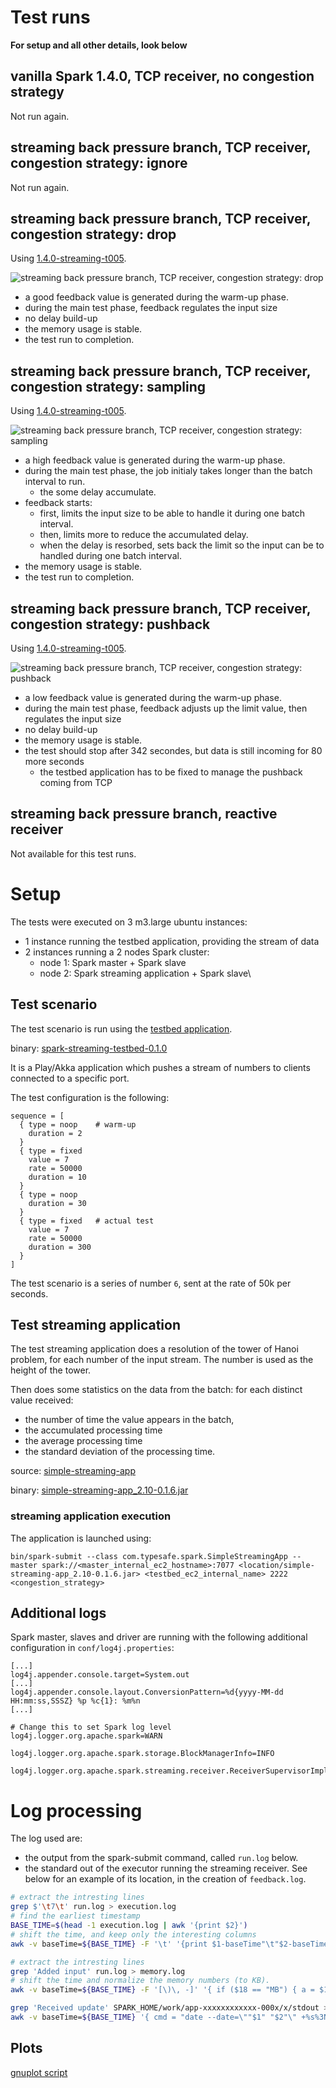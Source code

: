 # Test runs

__For setup and all other details, look below__

## vanilla Spark 1.4.0, TCP receiver, no congestion strategy

Not run again.

## streaming back pressure branch, TCP receiver, congestion strategy: ignore

Not run again.

## streaming back pressure branch, TCP receiver, congestion strategy: drop

Using [1.4.0-streaming-t005](https://downloads.typesafe.com/typesafe-spark/test/builds/spark-1.4.0-streaming-t005-bin-2.4.0.tgz).

![streaming back pressure branch, TCP receiver, congestion strategy: drop](streaming-t005-7-50000-drop/graph.png)

* a good feedback value is generated during the warm-up phase.
* during the main test phase, feedback regulates the input size
* no delay build-up
* the memory usage is stable.
* the test run to completion.

## streaming back pressure branch, TCP receiver, congestion strategy: sampling

Using [1.4.0-streaming-t005](https://downloads.typesafe.com/typesafe-spark/test/builds/spark-1.4.0-streaming-t005-bin-2.4.0.tgz).

![streaming back pressure branch, TCP receiver, congestion strategy: sampling](streaming-t005-7-50000-sampling/graph.png)

* a high feedback value is generated during the warm-up phase.
* during the main test phase, the job initialy takes longer than the batch interval to run.
  * the some delay accumulate.
* feedback starts:
  * first, limits the input size to be able to handle it during one batch interval.
  * then, limits more to reduce the accumulated delay.
  * when the delay is resorbed, sets back the limit so the input can be to handled during one batch interval. 
* the memory usage is stable.
* the test run to completion.

## streaming back pressure branch, TCP receiver, congestion strategy: pushback

Using [1.4.0-streaming-t005](https://downloads.typesafe.com/typesafe-spark/test/builds/spark-1.4.0-streaming-t005-bin-2.4.0.tgz).

![streaming back pressure branch, TCP receiver, congestion strategy: pushback](streaming-t005-7-50000-pushback/graph.png)

* a low feedback value is generated during the warm-up phase.
* during the main test phase, feedback adjusts up the limit value, then regulates the input size
* no delay build-up
* the memory usage is stable.
* the test should stop after 342 secondes, but data is still incoming for 80 more seconds
  * the testbed application has to be fixed to manage the pushback coming from TCP

## streaming back pressure branch, reactive receiver

Not available for this test runs.

# Setup

The tests were executed on 3 m3.large ubuntu instances:

* 1 instance running the testbed application, providing the stream of data
* 2 instances running a 2 nodes Spark cluster:
  * node 1: Spark master + Spark slave
  * node 2: Spark streaming application + Spark slave\

## Test scenario

The test scenario is run using the [testbed application](https://github.com/skyluc/spark-streaming-testbed/tree/master/testbed).

binary: [spark-streaming-testbed-0.1.0](https://downloads.typesafe.com/typesafe-spark/test/spark-streaming-testbed/spark-streaming-testbed-0.1.0.zip)

It is a Play/Akka application which pushes a stream of numbers to clients connected to a specific port.

The test configuration is the following:

```
sequence = [
  { type = noop    # warm-up
    duration = 2
  }
  { type = fixed
    value = 7
    rate = 50000
    duration = 10
  }
  { type = noop
    duration = 30
  }
  { type = fixed   # actual test
    value = 7
    rate = 50000
    duration = 300
  }
]
```

The test scenario is a series of number `6`, sent at the rate of 50k per seconds.

## Test streaming application


The test streaming application does a resolution of the tower of Hanoi problem, for each number of the input stream. The number is used as the height of the tower.

Then does some statistics on the data from the batch: for each distinct value received:

* the number of time the value appears in the batch,
* the accumulated processing time
* the average processing time
* the standard deviation of the processing time.

source: [simple-streaming-app](https://github.com/skyluc/spark-streaming-testbed/tree/master/simple-streaming-app)

binary: [simple-streaming-app_2.10-0.1.6.jar](https://downloads.typesafe.com/typesafe-spark/test/simple-streaming-app/simple-streaming-app_2.10-0.1.6.jar)

### streaming application execution

The application is launched using: 

```
bin/spark-submit --class com.typesafe.spark.SimpleStreamingApp --master spark://<master_internal_ec2_hostname>:7077 <location/simple-streaming-app_2.10-0.1.6.jar> <testbed_ec2_internal_name> 2222 <congestion_strategy>
```

## Additional logs

Spark master, slaves and driver are running with the following additional configuration in `conf/log4j.properties`:

```
[...]
log4j.appender.console.target=System.out
[...]
log4j.appender.console.layout.ConversionPattern=%d{yyyy-MM-dd HH:mm:ss,SSSZ} %p %c{1}: %m%n
[...]

# Change this to set Spark log level
log4j.logger.org.apache.spark=WARN

log4j.logger.org.apache.spark.storage.BlockManagerInfo=INFO

log4j.logger.org.apache.spark.streaming.receiver.ReceiverSupervisorImpl=DEBUG

```

# Log processing

The log used are:

* the output from the spark-submit command, called `run.log` below.
* the standard out of the executor running the streaming receiver. See below for an example of its location, in the creation of `feedback.log`.

```bash
# extract the intresting lines
grep $'\t7\t' run.log > execution.log
# find the earliest timestamp
BASE_TIME=$(head -1 execution.log | awk '{print $2}')
# shift the time, and keep only the interesting columns
awk -v baseTime=${BASE_TIME} -F '\t' '{print $1-baseTime"\t"$2-baseTime"\t"$1-$2"\t"$4;}' execution.log > execution-processed.log
```

```bash
# extract the intresting lines
grep 'Added input' run.log > memory.log
# shift the time and normalize the memory numbers (to KB).
awk -v baseTime=${BASE_TIME} -F '[\)\, -]' '{ if ($18 == "MB") { a = $17 * 1024} else {a = $17}; if ($22 == "MB") { b = $21 * 1024 } else { b = $21 }; print $11-baseTime"\t"a"\t"b;}' memory.log > memory-processed.log
```

```bash
grep 'Received update' SPARK_HOME/work/app-xxxxxxxxxxxx-000x/x/stdout > feedback.log
awk -v baseTime=${BASE_TIME} '{ cmd = "date --date=\""$1" "$2"\" +%s%3N"; cmd | getline a ; print a - baseTime,$10 - baseTime,$12 }' feedback.log > feedback-processed.log
```

## Plots

[gnuplot script](../graph.gnuplot)

